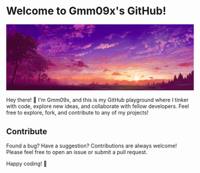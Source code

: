  # Welcome to Gmm09x's GitHub!
![](https://github.com/Gmm09x/Gmm09x/blob/main/pink-anime-background-2000-x-704-1p6970okqpgwhe31.jpg)

Hey there! 👋 I'm Gmm09x, and this is my GitHub playground where I tinker with code, explore new ideas, and collaborate with fellow developers. Feel free to explore, fork, and contribute to any of my projects!

## Contribute
Found a bug? Have a suggestion? Contributions are always welcome! Please feel free to open an issue or submit a pull request.

Happy coding! 🚀
